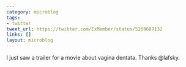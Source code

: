 ```yaml
---
category: microblog
tags:
- twitter
tweet_url: https://twitter.com/ExMember/status/5268687132
links: []
layout: microblog
---
```

I just saw a trailer for a movie about vagina dentata. Thanks @lafsky.
